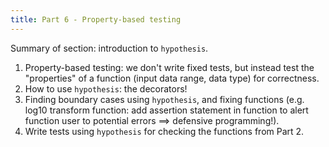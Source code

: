 ```yaml
---
title: Part 6 - Property-based testing
---
```


Summary of section: introduction to `hypothesis`.

1. Property-based testing: we don't write fixed tests, but instead test the "properties" of a function (input data range, data type) for correctness.
1. How to use `hypothesis`: the decorators!
1. Finding boundary cases using `hypothesis`, and fixing functions (e.g. log10 transform function: add assertion statement in function to alert function user to potential errors ==> defensive programming!).
1. Write tests using `hypothesis` for checking the functions from Part 2.
